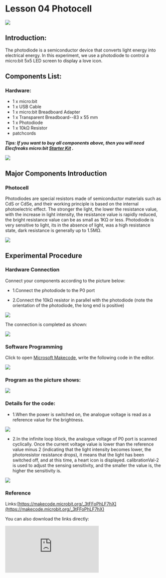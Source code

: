 # Lesson 04 Photocell

 ![](./images/MwngMAi.jpg)

## Introduction:

The photodiode is a semiconductor device that converts light energy into electrical energy. In this experiment, we use a photodiode to control a micro:bit 5x5 LED screen to display a love icon.

## Components List:

### Hardware:

- 1 x micro:bit
- 1 x USB Cable
- 1 x micro:bit Breadboard Adapter
- 1 x Transparent Breadboard--83 x 55 mm
- 1 x Photodiode
- 1 x 10kΩ Resistor
- patchcords

***Tips: If you want to buy all components above, then you will need Elecfreaks micro:bit [Starter Kit](https://www.elecfreaks.com/micro-bit-starter-kit.html) .***

![](./images/W4tseua.jpg)

## Major Components Introduction

### Photocell

Photodiodes are special resistors made of semiconductor materials such as CdS or CdSe, and their working principle is based on the internal photoelectric effect. The stronger the light, the lower the resistance value, with the increase in light intensity, the resistance value is rapidly reduced, the bright resistance value can be as small as 1KΩ or less. Photodiode is very sensitive to light, its in the absence of light, was a high resistance state, dark resistance is generally up to 1.5MΩ.

![](./images/jS03zGQ.jpg)

## Experimental Procedure

### Hardware Connection
Connect your components according to the picture below:

- 1.Connect the photodiode to the P0 port

- 2.Connect the 10kΩ resistor in parallel with the photodiode (note the orientation of the photodiode, the long end is positive)

![](./images/FtQDhiS.jpg)

The connection is completed as shown:

![](./images/TMd3Fq8.jpg)

### Software Programming

Click to open [Microsoft Makecode](https://makecode.microbit.org/), write the following code in the editor.

![](./images/JHZUvh2.png)

### Program as the picture shows:

![](./images/Hdxt7qd.png)

### Details for the code:

- 1.When the power is switched on, the analogue voltage is read as a reference value for the brightness.

![](./images/Oj48CCS.png)

- 2.In the infinite loop block, the analogue voltage of P0 port is scanned cyclically. Once the current voltage value is lower than the reference value minus 2 (indicating that the light intensity becomes lower, the photoresistor resistance drops), it means that the light has been switched off, and at this time, a heart icon is displayed. calibrationVal-2 is used to adjust the sensing sensitivity, and the smaller the value is, the higher the sensitivity is.

![](./images/bd9M5tC.png)

### Reference
Links:[https://makecode.microbit.org/_3tFFoPhLF7hX](https://makecode.microbit.org/_3tFFoPhLF7hX)

You can also download the links directly:

<div
    style={{
        position: 'relative',
        paddingBottom: '60%',
        overflow: 'hidden',
    }}
>
    <iframe
        src="https://makecode.microbit.org/_3tFFoPhLF7hX"
        frameborder="0"
        sandbox="allow-popups allow-forms allow-scripts allow-same-origin"
        style={{
            position: 'absolute',
            width: '100%',
            height: '100%',
        }}
    />
</div>

## Result

When the lights are on, the micro:bit LED screen shows nothing; when the lights are off, the screen shows a heart icon.

![](./images/1Xu4lBR.gif)


## Elploration

If we want to use a photodiode to control an LED on and off, how do we design the circuit and program it?

## FAQ
